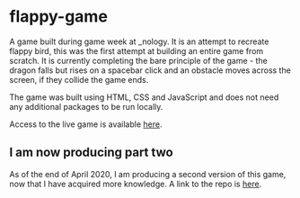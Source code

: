 # flappy-game
A game built during game week at _nology. It is an attempt to recreate flappy bird, this was the first attempt at building an entire game from scratch. It is currently completing the bare principle of the game - the dragon falls but rises on a spacebar click and an obstacle moves across the screen, if they collide the game ends.

The game was built using HTML, CSS and JavaScript and does not need any additional packages to be run locally. 

Access to the live game is available [here](https://annikachauhan.github.io/flappy-game/).

## I am now producing part two
As of the end of April 2020, I am producing a second version of this game, now that I have acquired more knowledge. A link to the repo is [here](https://github.com/AnnikaChauhan/flappy-game-part-two).
